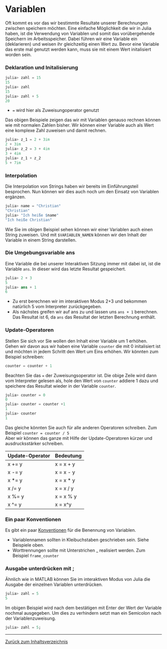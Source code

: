 # Variablen

Oft kommt es vor das wir bestimmte Resultate unserer Berechnungen zwischen speichern möchten. Eine einfache Möglichkeit die wir in Julia haben, ist die Verwendung von Variablen und somit das vorübergehende Speichern im Arbeitsspeicher. Dabei führen wir eine Variable ein (deklarieren) und weisen ihr gleichzeitig einen Wert zu. Bevor eine Variable das erste mal genutzt werden kann, muss sie mit einem Wert initalisiert worden sein. 

### Deklaration und Initalisierung

```julia
julia> zahl = 15
15
julia> zahl
15
julia> zahl + 5
20
```

* ```=``` wird hier als Zuweisungoperator genutzt  

Das obigen Beispiele zeigen das wir mit Variablen genauso rechnen können wie mit normalen Zahlen bisher. Wir können einer Variable auch als Wert eine komplexe Zahl zuweisen und damit rechnen.

```julia
julia> z_1 = 2 + 3im
2 + 3im
julia> z_2 = 3 + 4im
3 + 4im
julia> z_1 + z_2
5 + 7im
```

### Interpolation

Die Interpolation von Strings haben wir bereits im Einführungsteil besprochen. Nun können wir dies auch noch um den Einsatz von Variablen ergänzen.

```julia
julia> name = "Christian"
"Christian"
julia> "Ich heiße $name"
"Ich heiße Christian"
```
Wie Sie im obigen Beispiel sehen können wir einer Variablen auch einen String zuweisen. Und mit ```$VARIABLEN_NAMEN``` können wir den Inhalt der Variable in einem String darstellen. 

### Die Umgebungsvariable ans

Eine Variable die bei unserer Interaktiven Sitzung immer mit dabei ist, ist die Variable ```ans```. In dieser wird das letzte Resultat gespeichert. 

```julia
julia> 2 + 3
5
julia> ans + 1
6
```

* Zu erst berechnen wir im interaktiven Modus 2+3 und bekommen natürlich 5 vom Interpreter zurückgegeben. 
* Als nächstes greifen wir auf ans zu und lassen uns ```ans + 1``` berechnen. Das Resultat ist 6, da ```ans``` das Resultat der letzten Berechnung enthält.

### Update-Operatoren

Stellen Sie sich vor Sie wollen den Inhalt einer Variable um 1 erhöhen. Gehen wir davon aus wir haben eine Variable ```counter``` die mit 0 initalisiert ist und möchten in jedem Schritt den Wert um Eins erhöhen. Wir könnten zum Beispiel schreiben:

```julia 
counter = counter + 1
```

Beachten Sie das ```=``` der Zuweisungsoperator ist. Die obige Zeile wird dann vom Interpreter gelesen als, hole den Wert von ```counter``` addiere 1 dazu und speichere das Resultat wieder in der Variable ```counter```.

```julia
julia> counter = 0
0
julia> counter = counter +1
1
julia> counter
1
```

Das gleiche könnten Sie auch für alle anderen Operatoren schreiben. Zum Beispiel ```counter = counter / 5 ```  
Aber wir können das ganze mit Hilfe der Update-Operatoren kürzer und ausdrucksstärker schreiben.  

|Update-Operator | Bedeutung |
|----------------|-----------|
|x += y | x = x + y|
|x -= y | x = x - y |
|x *= y | x = x * y|
|x /= y | x = x / y |
|x %= y | x = x % y |
|x ^= y | x = x^y |

### Ein paar Konventionen

Es gibt ein paar [Konventionen](https://docs.julialang.org/en/stable/manual/variables/#Stylistic-Conventions-1) für die Benennung von Variablen. 

* Variablennamen sollten in Kleibuchstaben geschrieben sein. Siehe Beispiele oben.
* Worttrennungen sollte mit Unterstrichen _ realisiert werden. Zum Beispiel ```frame_counter```

### Ausgabe unterdrücken mit ;

Ähnlich wie in MATLAB können Sie im interaktiven Modus von Julia die Ausgabe der einzelnen Variablen unterdrücken.

```julia
julia> zahl = 5
5
```

Im obigen Beispiel wird nach dem bestätigen mit Enter der Wert der Variable nochmal ausgegeben. Um dies zu verhindern setzt man ein Semicolon nach der Variablenzuweisung.

```julia
julia> zahl = 5;

```

---

[Zurück zum Inhaltsverzeichnis](../README.md#inhaltsverzeichnis)
